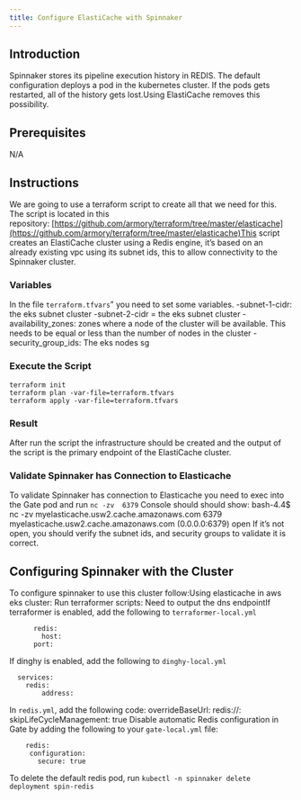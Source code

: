 ```yaml
---
title: Configure ElastiCache with Spinnaker
---
```


## Introduction
Spinnaker stores its pipeline execution history in REDIS. The default configuration deploys a pod in the kubernetes cluster. If the pods gets restarted, all of the history gets lost.Using ElastiCache removes this possibility.

## Prerequisites
N/A

## Instructions
We are going to use a terraform script to create all that we need for this. The script is located in this repository: [https://github.com/armory/terraform/tree/master/elasticache](https://github.com/armory/terraform/tree/master/elasticache)This script creates an ElastiCache cluster using a Redis engine, it’s based on an already existing vpc using its subnet ids, this to allow connectivity to the Spinnaker cluster. 
### Variables
In the file ```terraform.tfvars```” you need to set some variables.
-subnet-1-cidr: the eks subnet cluster
-subnet-2-cidr = the eks subnet cluster
-availability_zones: zones where a node of the cluster will be available.  This needs to be equal or less than the number of nodes in the cluster
-security_group_ids: The eks nodes sg
### Execute the Script
```
terraform init 
terraform plan -var-file=terraform.tfvars
terraform apply -var-file=terraform.tfvars
```

### Result
After run the script the infrastructure should be created and the output of the script is the primary endpoint of the ElastiCache cluster.
 
### Validate Spinnaker has Connection to Elasticache
To validate Spinnaker has connection to Elasticache you need to exec into the Gate pod and run
```nc -zv  6379```
Console should should show:
bash-4.4$ nc -zv myelasticache.usw2.cache.amazonaws.com 6379
myelasticache.usw2.cache.amazonaws.com (0.0.0.0:6379) open
If it’s not open, you should verify the subnet ids, and security groups to validate it is correct. 
## Configuring Spinnaker with the Cluster
To configure spinnaker to use this cluster follow:Using elasticache in aws eks cluster: Run terraformer scripts: Need to output the dns endpointIf terraformer is enabled, add the following to ```terraformer-local.yml```
```
      redis:
        host: 
      port: 
```
If dinghy is enabled, add the following to ```dinghy-local.yml```
```
  services:
    redis:
        address: 
```
In ```redis.yml```, add the following code:
overrideBaseUrl: redis://:
skipLifeCycleManagement: true
Disable automatic Redis configuration in Gate by adding the following to your ```gate-local.yml``` file:
```
    redis:
     configuration:
       secure: true
```
To delete the default redis pod, run
```kubectl -n spinnaker delete deployment spin-redis```

